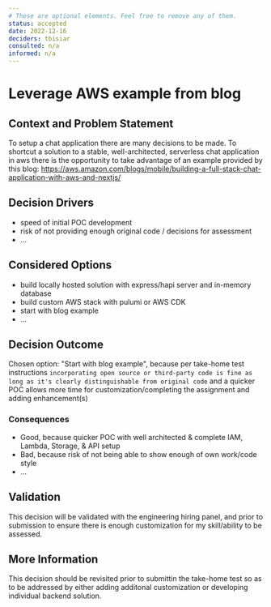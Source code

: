 ```yaml
---
# These are optional elements. Feel free to remove any of them.
status: accepted
date: 2022-12-16
deciders: tbisiar
consulted: n/a
informed: n/a
---
```

# Leverage AWS example from blog

## Context and Problem Statement

To setup a chat application there are many decisions to be made.  To shortcut a solution to a stable, well-architected, serverless chat application in aws there is the opportunity to take advantage of an example provided by this blog: https://aws.amazon.com/blogs/mobile/building-a-full-stack-chat-application-with-aws-and-nextjs/

<!-- This is an optional element. Feel free to remove. -->
## Decision Drivers

* speed of initial POC development
* risk of not providing enough original code / decisions for assessment
* … <!-- numbers of drivers can vary -->

## Considered Options

* build locally hosted solution with express/hapi server and in-memory database
* build custom AWS stack with pulumi or AWS CDK
* start with blog example
* … <!-- numbers of options can vary -->

## Decision Outcome

Chosen option: "Start with blog example", because per take-home test instructions 
`incorporating open source or third-party code is fine as long as it's clearly distinguishable from original code` and a quicker POC allows more time for customization/completing the assignment and adding enhancement(s)

<!-- This is an optional element. Feel free to remove. -->
### Consequences

* Good, because quicker POC with well architected & complete IAM, Lambda, Storage, & API setup
* Bad, because risk of not being able to show enough of own work/code style
* … <!-- numbers of consequences can vary -->

<!-- This is an optional element. Feel free to remove. -->
## Validation

This decision will be validated with the engineering hiring panel, and prior to submission to ensure there is enough customization for my skill/ability to be assessed.

<!-- This is an optional element. Feel free to remove. -->
## More Information

This decision should be revisited prior to submittin the take-home test so as to be addressed by either adding additonal customization or developing individual backend solution.
